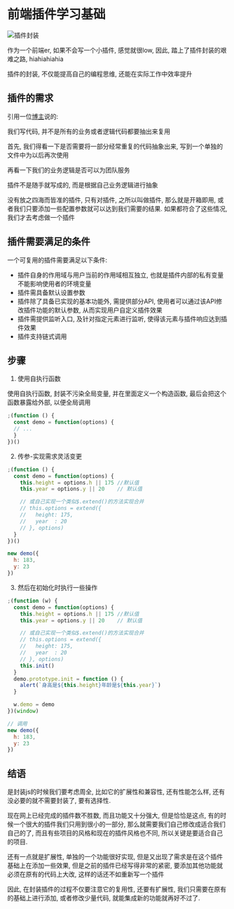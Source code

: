 # 前端插件学习基础

![插件封装](https://timgsa.baidu.com/timg?image&quality=80&size=b9999_10000&sec=1574766660878&di=76af3456f061873e7bb8306b914f1b05&imgtype=jpg&src=http%3A%2F%2Fimg1.imgtn.bdimg.com%2Fit%2Fu%3D2915188216%2C4251392316%26fm%3D214%26gp%3D0.jpg)

作为一个前端er, 如果不会写一个小插件, 感觉就很low, 因此, 踏上了插件封装的艰难之路, hiahiahiahia

插件的封装, 不仅能提高自己的编程思维, 还能在实际工作中效率提升


## 插件的需求

引用一位[博主](https://blog.csdn.net/weixin_33772645/article/details/93598600)说的:

我们写代码, 并不是所有的业务或者逻辑代码都要抽出来复用

首先, 我们得看一下是否需要将一部分经常重复的代码抽象出来, 写到一个单独的文件中为以后再次使用

再看一下我们的业务逻辑是否可以为团队服务

插件不是随手就写成的, 而是根据自己业务逻辑进行抽象

没有放之四海而皆准的插件, 只有对插件, 之所以叫做插件, 那么就是开箱即用, 或者我们只要添加一些配置参数就可以达到我们需要的结果. 如果都符合了这些情况, 我们才去考虑做一个插件

## 插件需要满足的条件

一个可复用的插件需要满足以下条件:
+ 插件自身的作用域与用户当前的作用域相互独立, 也就是插件内部的私有变量不能影响使用者的环境变量
+ 插件需具备默认设置参数
+ 插件除了具备已实现的基本功能外, 需提供部分API, 使用者可以通过该API修改插件功能的默认参数, 从而实现用户自定义插件效果
+ 插件需提供监听入口, 及针对指定元素进行监听, 使得该元素与插件响应达到插件效果
+ 插件支持链式调用

## 步骤

1. 使用自执行函数

使用自执行函数, 封装不污染全局变量, 并在里面定义一个构造函数, 最后会把这个函数暴露给外部, 以便全局调用

```js
;(function () {
  const demo = function(options) {
  // ...
  }
})()
```

2. 传参-实现需求灵活变更

```js
;(function () {
  const demo = function(options) {
    this.height = options.h || 175 //默认值
    this.year = options.y || 20    // 默认值

    // 或自己实现一个类似$.extend()的方法实现合并
    // this.options = extend({
    //   height: 175,
    //   year  : 20
    // }, options)
  }
})()

new demo({
  h: 183,
  y: 23
})
```
3. 然后在初始化时执行一些操作

```js
;(function (w) {
  const demo = function(options) {
    this.height = options.h || 175 //默认值
    this.year = options.y || 20    // 默认值

    // 或自己实现一个类似$.extend()的方法实现合并
    // this.options = extend({
    //   height: 175,
    //   year  : 20
    // }, options)
    this.init()
  }
  demo.prototype.init = function () {
    alert(`身高是${this.height}年龄是${this.year}`)
  }

  w.demo = demo
})(window)

// 调用
new demo({
  h: 183,
  y: 23
})
```

## 结语

是封装js的时候我们要考虑周全, 比如它的扩展性和兼容性, 还有性能怎么样, 还有没必要的就不需要封装了, 要有选择性.

现在网上已经完成的插件数不胜数, 而且功能又十分强大, 但是恰恰是这点, 有的时候一个很大的插件我们只用到很小的一部分, 那么就需要我们自己修改成适合我们自己的了, 而且有些项目的风格和现在的插件风格也不同, 所以关键是要适合自己的项目.

还有一点就是扩展性, 单独的一个功能很好实现, 但是又出现了需求是在这个插件基础上在添加一些效果, 但是之前的插件已经写得非常的紧密, 要添加其他功能就必须在原有的代码上大改, 这样的话还不如重新写一个插件

因此, 在封装插件的过程不仅要注意它的复用性, 还要有扩展性, 我们只需要在原有的基础上进行添加, 或者修改少量代码, 就能集成新的功能就再好不过了.